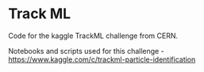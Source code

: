 # Track ML

Code for the kaggle TrackML challenge from CERN.

Notebooks and scripts used for this challenge - https://www.kaggle.com/c/trackml-particle-identification

